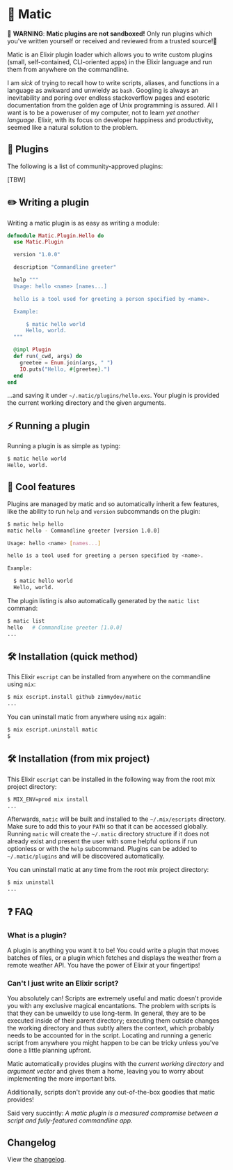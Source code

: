 <!--
 Copyright (c) 2021 Brandon Zimmerman
 
 This software is released under the MIT License.
 https://opensource.org/licenses/MIT
-->

# 🧩 Matic

🚨 **WARNING**: **Matic plugins are not sandboxed!** Only run plugins which you've written yourself or received and reviewed from a trusted source!🚨

Matic is an Elixir plugin loader which allows you to write custom plugins (small, self-contained, CLI-oriented apps) in the Elixir language and run them from anywhere on the commandline.

I am _sick_ of trying to recall how to write scripts, aliases, and functions in a language as awkward and unwieldy as `bash`. Googling is always an inevitability and poring over endless stackoverflow pages and esoteric documentation from the golden age of Unix programming is assured. All I want is to be a poweruser of my computer, not to learn _yet another language_. Elixir, with its focus on developer happiness and productivity, seemed like a natural solution to the problem.

## 🔌 Plugins

The following is a list of community-approved plugins:

[TBW]

## ✏️ Writing a plugin

Writing a matic plugin is as easy as writing a module:

```elixir
defmodule Matic.Plugin.Hello do
  use Matic.Plugin

  version "1.0.0"

  description "Commandline greeter"

  help """
  Usage: hello <name> [names...]

  hello is a tool used for greeting a person specified by <name>.

  Example:

      $ matic hello world
      Hello, world.
  """

  @impl Plugin
  def run(_cwd, args) do
    greetee = Enum.join(args, " ")
    IO.puts("Hello, #{greetee}.")
  end
end
```

…and saving it under `~/.matic/plugins/hello.exs`. Your plugin is provided the current working directory and the given arguments.

## ⚡️ Running a plugin

Running a plugin is as simple as typing:

```bash
$ matic hello world
Hello, world.
```

## 🎁 Cool features

Plugins are managed by matic and so automatically inherit a few features, like the ability to run `help` and `version` subcommands on the plugin:

```bash
$ matic help hello
matic hello - Commandline greeter [version 1.0.0]

Usage: hello <name> [names...]

hello is a tool used for greeting a person specified by <name>.

Example:

  $ matic hello world
  Hello, world.
```

The plugin listing is also automatically generated by the `matic list` command:

```bash
$ matic list
hello   # Commandline greeter [1.0.0]
...
```

## 🛠 Installation (quick method)

This Elixir `escript` can be installed from anywhere on the commandline using `mix`:

```bash
$ mix escript.install github zimmydev/matic
...
```

You can uninstall matic from anywhere using `mix` again:

```bash
$ mix escript.uninstall matic
$
```

## 🛠 Installation (from mix project)

This Elixir `escript` can be installed in the following way from the root mix project directory:

```bash
$ MIX_ENV=prod mix install
...
```

Afterwards, `matic` will be built and installed to the `~/.mix/escripts` directory. Make sure to add this to your `PATH` so that it can be accessed globally. Running `matic` will create the `~/.matic` directory structure if it does not already exist and present the user with some helpful options if run optionless or with the `help` subcommand. Plugins can be added to `~/.matic/plugins` and will be discovered automatically.

You can uninstall matic at any time from the root mix project directory:

```bash
$ mix uninstall
...
```

## ❓ FAQ

### What is a plugin?

A plugin is anything you want it to be! You could write a plugin that moves batches of files, or a plugin which fetches and displays the weather from a remote weather API. You have the power of Elixir at your fingertips!

### Can't I just write an Elixir script?

You absolutely can! Scripts are extremely useful and matic doesn't provide you with any exclusive magical encantations. The problem with scripts is that they can be unweildy to use long-term. In general, they are to be executed inside of their parent directory; executing them outside changes the working directory and thus subtly alters the context, which probably needs to be accounted for in the script. Locating and running a generic script from anywhere you might happen to be can be tricky unless you've done a little planning upfront.

Matic automatically provides plugins with the _current working directory_ and _argument vector_ and gives them a home, leaving you to worry about implementing the more important bits.

Additionally, scripts don't provide any out-of-the-box goodies that matic provides!

Said very succintly: _A matic plugin is a measured compromise between a script and fully-featured commandline app._

## Changelog

View the [changelog](CHANGELOG.md).
